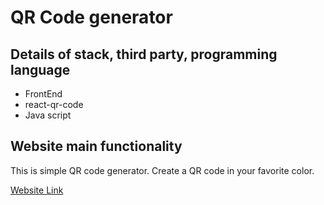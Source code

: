 # QR Code generator

## Details of stack, third party, programming language
- FrontEnd
- react-qr-code
- Java script

## Website main functionality
This is simple QR code generator. Create a QR code in your favorite color. 

[Website Link](https://qr-web-app.netlify.app/)
